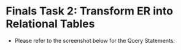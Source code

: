 # Finals Task 2: Transform ER into Relational Tables
- Please refer to the screenshot below for the Query Statements.
